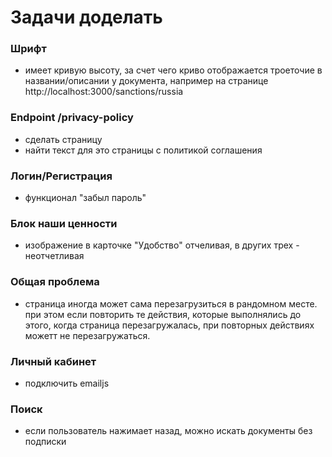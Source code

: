 # Задачи доделать

### Шрифт

- имеет кривую высоту, за счет чего криво отображается троеточие в названии/описании у документа, например на странице http://localhost:3000/sanctions/russia

### Endpoint /privacy-policy

- сделать страницу
- найти текст для это страницы с политикой соглашения

### Логин/Регистрация

- функционал "забыл пароль"

### Блок наши ценности

- изображение в карточке "Удобство" отчеливая, в других трех - неотчетливая

### Общая проблема

- страница иногда может сама перезагрузиться в рандомном месте. при этом если повторить те действия, которые выполнялись до этого, когда страница перезагружалась, при повторных действиях можетт не перезагружаться.

### Личный кабинет

- подключить emailjs

### Поиск

- если пользователь нажимает назад, можно искать документы без подписки

